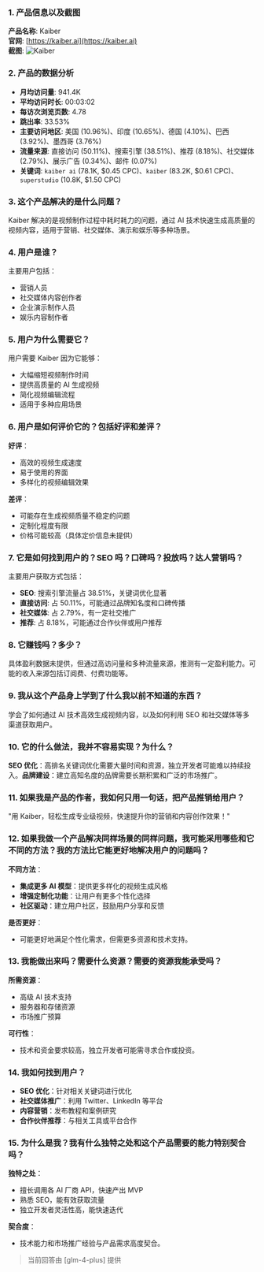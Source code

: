 ### 1. 产品信息以及截图

**产品名称**: Kaiber  
**官网**: [https://kaiber.ai](https://kaiber.ai)  
**截图**: ![Kaiber](https://cdn-images.toolify.ai/image/1af4c7045a363eaf4a7928924378edd6.jpeg)

### 2. 产品的数据分析

- **月均访问量**: 941.4K
- **平均访问时长**: 00:03:02
- **每访次浏览页数**: 4.78
- **跳出率**: 33.53%
- **主要访问地区**: 美国 (10.96%)、印度 (10.65%)、德国 (4.10%)、巴西 (3.92%)、墨西哥 (3.76%)
- **流量来源**: 直接访问 (50.11%)、搜索引擎 (38.51%)、推荐 (8.18%)、社交媒体 (2.79%)、展示广告 (0.34%)、邮件 (0.07%)
- **关键词**: `kaiber ai` (78.1K, $0.45 CPC)、`kaiber` (83.2K, $0.61 CPC)、`superstudio` (10.8K, $1.50 CPC)

### 3. 这个产品解决的是什么问题？

Kaiber 解决的是视频制作过程中耗时耗力的问题，通过 AI 技术快速生成高质量的视频内容，适用于营销、社交媒体、演示和娱乐等多种场景。

### 4. 用户是谁？

主要用户包括：
- 营销人员
- 社交媒体内容创作者
- 企业演示制作人员
- 娱乐内容制作者

### 5. 用户为什么需要它？

用户需要 Kaiber 因为它能够：
- 大幅缩短视频制作时间
- 提供高质量的 AI 生成视频
- 简化视频编辑流程
- 适用于多种应用场景

### 6. 用户是如何评价它的？包括好评和差评？

**好评**：
- 高效的视频生成速度
- 易于使用的界面
- 多样化的视频编辑效果

**差评**：
- 可能存在生成视频质量不稳定的问题
- 定制化程度有限
- 价格可能较高（具体定价信息未提供）

### 7. 它是如何找到用户的？SEO 吗？口碑吗？投放吗？达人营销吗？

主要用户获取方式包括：
- **SEO**: 搜索引擎流量占 38.51%，关键词优化显著
- **直接访问**: 占 50.11%，可能通过品牌知名度和口碑传播
- **社交媒体**: 占 2.79%，有一定社交推广
- **推荐**: 占 8.18%，可能通过合作伙伴或用户推荐

### 8. 它赚钱吗？多少？

具体盈利数据未提供，但通过高访问量和多种流量来源，推测有一定盈利能力。可能的收入来源包括订阅费、付费功能等。

### 9. 我从这个产品身上学到了什么我以前不知道的东西？

学会了如何通过 AI 技术高效生成视频内容，以及如何利用 SEO 和社交媒体等多渠道获取用户。

### 10. 它的什么做法，我并不容易实现？为什么？

**SEO 优化**：高排名关键词优化需要大量时间和资源，独立开发者可能难以持续投入。**品牌建设**：建立高知名度的品牌需要长期积累和广泛的市场推广。

### 11. 如果我是产品的作者，我如何只用一句话，把产品推销给用户？

"用 Kaiber，轻松生成专业级视频，快速提升你的营销和内容创作效果！"

### 12. 如果我做一个产品解决同样场景的同样问题，我可能采用哪些和它不同的方法？我的方法比它能更好地解决用户的问题吗？

**不同方法**：
- **集成更多 AI 模型**：提供更多样化的视频生成风格
- **增强定制化功能**：让用户有更多个性化选择
- **社区驱动**：建立用户社区，鼓励用户分享和反馈

**是否更好**：
- 可能更好地满足个性化需求，但需更多资源和技术支持。

### 13. 我能做出来吗？需要什么资源？需要的资源我能承受吗？

**所需资源**：
- 高级 AI 技术支持
- 服务器和存储资源
- 市场推广预算

**可行性**：
- 技术和资金要求较高，独立开发者可能需寻求合作或投资。

### 14. 我如何找到用户？

- **SEO 优化**：针对相关关键词进行优化
- **社交媒体推广**：利用 Twitter、LinkedIn 等平台
- **内容营销**：发布教程和案例研究
- **合作伙伴推荐**：与相关工具或平台合作

### 15. 为什么是我？我有什么独特之处和这个产品需要的能力特别契合吗？

**独特之处**：
- 擅长调用各 AI 厂商 API，快速产出 MVP
- 熟悉 SEO，能有效获取流量
- 独立开发者灵活性高，能快速迭代

**契合度**：
- 技术能力和市场推广经验与产品需求高度契合。

> 当前回答由 [glm-4-plus] 提供